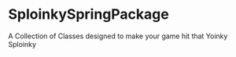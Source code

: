 # SploinkySpringPackage
A Collection of Classes designed to make your game hit that Yoinky Sploinky 
